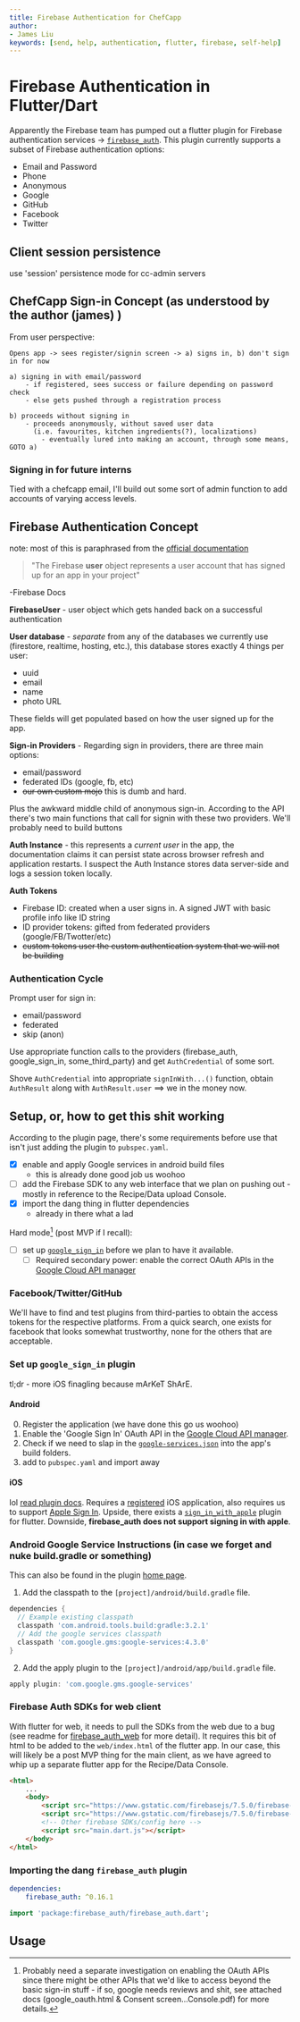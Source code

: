 ```yaml
---
title: Firebase Authentication for ChefCapp
author: 
- James Liu
keywords: [send, help, authentication, flutter, firebase, self-help]
---
```

# Firebase Authentication in Flutter/Dart

Apparently the Firebase team has pumped out a flutter plugin for Firebase authentication services -> [`firebase_auth`](https://pub.dev/packages/firebase_auth). This plugin currently supports a subset of Firebase authentication options:

- Email and Password
- Phone
- Anonymous
- Google
- GitHub
- Facebook
- Twitter


## Client session persistence

use 'session' persistence mode for cc-admin servers

## ChefCapp Sign-in Concept (as understood by the author (james) )

From user perspective:

```
Opens app -> sees register/signin screen -> a) signs in, b) don't sign in for now

a) signing in with email/password
    - if registered, sees success or failure depending on password check
    - else gets pushed through a registration process

b) proceeds without signing in
    - proceeds anonymously, without saved user data 
      (i.e. favourites, kitchen ingredients(?), localizations)
        - eventually lured into making an account, through some means, GOTO a)
```

### Signing in for future interns

Tied with a chefcapp email, I'll build out some sort of admin function to add accounts of varying access levels.


## Firebase Authentication Concept

note: most of this is paraphrased from the [official documentation](https://firebase.google.com/docs/auth/users)

>"The Firebase **user** object represents a user account that has signed up for an app in your project"

-Firebase Docs

**FirebaseUser** - user object which gets handed back on a successful authentication

**User database** - *separate* from any of the databases we currently use (firestore, realtime, hosting, etc.), this database stores exactly 4 things per user:

- uuid
- email
- name
- photo URL

These fields will get populated based on how the user signed up for the app.

**Sign-in Providers** - Regarding sign in providers, there are three main options:

- email/password
- federated IDs (google, fb, etc)
- ~~our own custom mojo~~ this is dumb and hard.

Plus the awkward middle child of anonymous sign-in. According to the API there's two main functions that call for signin with these two providers. We'll probably need to build buttons 

**Auth Instance** - this represents a *current user* in the app, the documentation claims it can persist state across browser refresh and application restarts. I suspect the Auth Instance stores data server-side and logs a session token locally.

**Auth Tokens** 

- Firebase ID: created when a user signs in. A signed JWT with basic profile info like ID string
- ID provider tokens: gifted from federated providers (google/FB/Twotter/etc)
- ~~custom tokens user the custom authentication system that we will not be building~~


### Authentication Cycle

Prompt user for sign in:
- email/password
- federated
- skip (anon)

Use appropriate function calls to the providers (firebase_auth, google_sign_in, some_third_party) and get `AuthCredential` of some sort.

Shove `AuthCredential` into appropriate `signInWith...()` function, obtain `AuthResult` along with `AuthResult.user` ==> we in the money now.


## Setup, or, how to get this shit working

According to the plugin page, there's some requirements before use that isn't just adding the plugin to `pubspec.yaml`.

- [x] enable and apply Google services in android build files 
  - this is already done good job us woohoo
- [ ] add the Firebase SDK to any web interface that we plan on pushing out - mostly in reference to the Recipe/Data upload Console.
- [X] import the dang thing in flutter dependencies 
  - already in there what a lad

Hard mode[^1] (post MVP if I recall):

- [ ] set up [`google_sign_in`](https://pub.dev/packages/google_sign_in) before we plan to have it available.
  - [ ] Required secondary power: enable the correct OAuth APIs in the [Google Cloud API manager](https://console.developers.google.com/)

### Facebook/Twitter/GitHub

We'll have to find and test plugins from third-parties to obtain the access tokens for the respective platforms. From a quick search, one exists for facebook that looks somewhat trustworthy, none for the others that are acceptable.

### Set up `google_sign_in` plugin

tl;dr - more iOS finagling because mArKeT ShArE.

#### Android

0. Register the application (we have done this go us woohoo)
1. Enable the 'Google Sign In' OAuth API in the [Google Cloud API manager](https://console.developers.google.com/).
2. Check if we need to slap in the [`google-services.json`](https://developers.google.com/android/guides/google-services-plugin) into the app's build folders.
3. add to `pubspec.yaml` and import away

#### iOS

lol [read plugin docs](https://pub.dev/packages/google_sign_in). Requires a [registered](https://developers.google.com/mobile/add?platform=ios) iOS application, also requires us to support [Apple Sign In](https://developer.apple.com/sign-in-with-apple/get-started). Upside, there exists a [`sign_in_with_apple`](https://pub.dev/packages/sign_in_with_apple) plugin for flutter. Downside, **firebase_auth does not support signing in with apple**.

### Android Google Service Instructions (in case we forget and nuke build.gradle or something)

This can also be found in the plugin [home page](https://pub.dev/packages/firebase_auth).

1. Add the classpath to the `[project]/android/build.gradle` file.

``` gradle
dependencies {
  // Example existing classpath
  classpath 'com.android.tools.build:gradle:3.2.1'
  // Add the google services classpath
  classpath 'com.google.gms:google-services:4.3.0'
}
```

2. Add the apply plugin to the `[project]/android/app/build.gradle` file.

``` gradle
apply plugin: 'com.google.gms.google-services'
```

### Firebase Auth SDKs for web client

With flutter for web, it needs to pull the SDKs from the web due to a bug (see readme for [firebase_auth_web](https://github.com/FirebaseExtended/flutterfire/blob/master/packages/firebase_auth/firebase_auth_web/README.md) for more detail). It requires this bit of html to be added to the `web/index.html` of the flutter app. In our case, this will likely be a post MVP thing for the main client, as we have agreed to whip up a separate flutter app for the Recipe/Data Console.

``` html
<html>
    ...
    <body>
        <script src="https://www.gstatic.com/firebasejs/7.5.0/firebase-app.js"></script>
        <script src="https://www.gstatic.com/firebasejs/7.5.0/firebase-auth.js"></script>
        <!-- Other firebase SDKs/config here -->
        <script src="main.dart.js"></script>
    </body>
</html>
```

### Importing the dang `firebase_auth` plugin
        
```yaml
dependencies:
    firebase_auth: ^0.16.1
```

``` dart
import 'package:firebase_auth/firebase_auth.dart';
```


[^1]: Probably need a separate investigation on enabling the OAuth APIs since there might be other APIs that we'd like to access beyond the basic sign-in stuff - if so, google needs reviews and shit, see attached docs (google_oauth.html & Consent screen...Console.pdf) for more details.

## Usage

